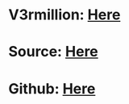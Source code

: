 # V3rmillion: <a href="https://v3rmillion.net/showthread.php?pid=7590437#pid7590437" target="_blank">Here</a> 

# Source: <a href='https://raw.githubusercontent.com/AlexR32/Roblox/main/BracketV3.lua' target="_blank">Here</a>

# Github: <a href='https://github.com/AlexR32/Roblox' target="_blank">Here</a>

